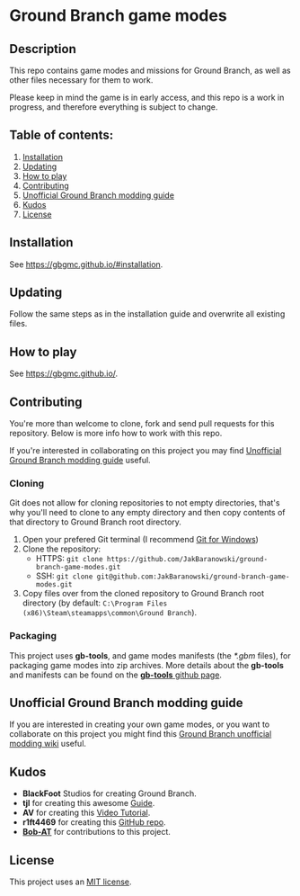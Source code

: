 # Ground Branch game modes

## Description

This repo contains game modes and missions for Ground Branch, as well as other
files necessary for them to work.

Please keep in mind the game is in early access, and this repo is a work in 
progress, and therefore everything is subject to change.

## Table of contents:

1. [Installation](#installation)
2. [Updating](#updating)
3. [How to play](#how-to-play)
4. [Contributing](#contributing)
5. [Unofficial Ground Branch modding guide](#unofficial-ground-branch-modding-guide)
6. [Kudos](#kudos)
7. [License](#license)

## Installation

See <https://gbgmc.github.io/#installation>.

## Updating

Follow the same steps as in the installation guide and overwrite all existing files.


## How to play

See <https://gbgmc.github.io/>.

## Contributing

You're more than welcome to clone, fork and send pull requests for this repository.
Below is more info how to work with this repo.

If you're interested in collaborating on this project you may find 
[Unofficial Ground Branch modding guide](#unofficial-ground-branch-modding-guide)
useful.

### Cloning

Git does not allow for cloning repositories to not empty directories, that's why you'll 
need to clone to any empty directory and then copy contents of that directory to Ground 
Branch root directory.

1. Open your prefered Git terminal (I recommend 
[Git for Windows](https://gitforwindows.org/))
2. Clone the repository:
    * HTTPS: `git clone https://github.com/JakBaranowski/ground-branch-game-modes.git`
    * SSH: `git clone git@github.com:JakBaranowski/ground-branch-game-modes.git`
3. Copy files over from the cloned repository to Ground Branch root directory
   (by default: `C:\Program Files (x86)\Steam\steamapps\common\Ground Branch`).

### Packaging

This project uses **gb-tools**, and game modes manifests (the *\*.gbm* files), for
packaging game modes into zip archives. More details about the **gb-tools** and
manifests can be found on the [**gb-tools** github page](https://github.com/gbgmc/gb-tools).

## Unofficial Ground Branch modding guide

If you are interested in creating your own game modes, or you want to collaborate
on this project you might find this 
[Ground Branch unofficial modding wiki](https://github.com/JakBaranowski/ground-branch-game-modes/wiki)
useful.

## Kudos

* **BlackFoot** Studios for creating Ground Branch.
* **tjl** for creating this awesome [Guide](https://steamcommunity.com/sharedfiles/filedetails/?id=2461956424).
* **AV** for creating this [Video Tutorial](https://www.youtube.com/playlist?list=PLle5osICJhZJwHxGOb1iBXoyu_uk9yXMY).
* **r1ft4469** for creating this [GitHub repo](https://github.com/r1ft4469/GB-Server-Mods).
* [**Bob-AT**](https://github.com/JakBaranowski/ground-branch-game-modes/commits?author=Bob-AT) for contributions to this project.

## License

This project uses an [MIT license](license.md).
